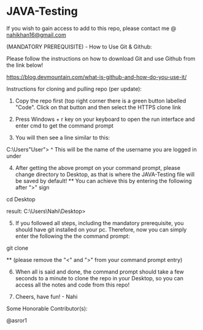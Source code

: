 # JAVA-Testing

If you wish to gain access to add to this repo, please contact me @ nahikhan16@gmail.com

(MANDATORY PREREQUISITE) - How to Use Git & Github:

Please follow the instructions on how to download Git and use Github from the link below!

https://blog.devmountain.com/what-is-github-and-how-do-you-use-it/

Instructions for cloning and pulling repo (per update):

1. Copy the repo first (top right corner there is a green button labelled "Code". Click on that button and then select the HTTPS clone link

2. Press Windows + r key on your keyboard to open the run interface and enter cmd to get the command prompt

3. You will then see a line similar to this:
  
  C:\Users\"User">
            ^ This will be the name of the username you are logged in under
            
4. After getting the above prompt on your command prompt, please change directory to Desktop, as that is where the JAVA-Testing file will be saved by default!
  ** You can achieve this by entering the following after ">" sign
  
  cd Desktop
  
  result: C:\Users\Nahi\Desktop>
  
5. If you followed all steps, including the mandatory prerequisite, you should have git installed on your pc. Therefore, now you can simply enter the following the the command prompt:

git clone <insert HTTPS clone link here> 
  
  ** (please remove the "<" and ">" from your command prompt entry)
  
  
6. When all is said and done, the command prompt should take a few seconds to a minute to clone the repo in your Desktop, so you can access all the notes and code from this repo!
  
  
7. Cheers, have fun! - Nahi
  

Some Honorable Contributor(s):

  @asror1

